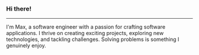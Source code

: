 ### Hi there!
-------------------

I'm Max, a software engineer with a passion for crafting software applications. I thrive on creating exciting projects, exploring new technologies, and tackling challenges. Solving problems is something I genuinely enjoy.




<!-- https://www.profileme.dev/create-profile  -->
